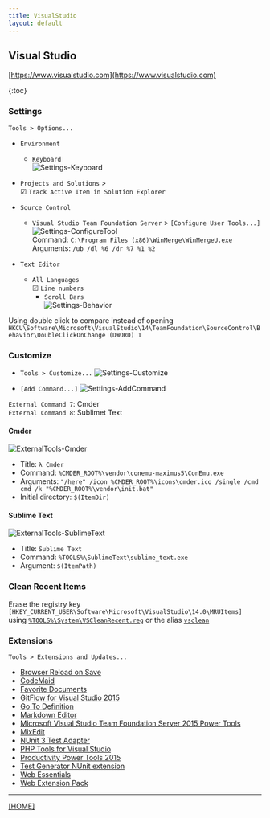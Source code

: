 ```yaml
---
title: VisualStudio
layout: default
---
```


## Visual Studio

[https://www.visualstudio.com](https://www.visualstudio.com)

{:toc}


### Settings

`Tools > Options...`

* `Environment`
	* `Keyboard` <br/>
	![Settings-Keyboard](Settings-Keyboard.bmp)

* `Projects and Solutions` > <br/>
	☑ `Track Active Item in Solution Explorer`

* `Source Control`
	* `Visual Studio Team Foundation Server` > `[Configure User Tools...]`
	![Settings-ConfigureTool](Settings-ConfigureTool.bmp)<br/>
	Command: `C:\Program Files (x86)\WinMerge\WinMergeU.exe`<br/>
	Arguments: `/ub /dl %6 /dr %7 %1 %2`

* `Text Editor`
	* `All Languages` <br/>
	☑ `Line numbers`
		* `Scroll Bars`<br/>
		![Settings-Behavior](Settings-Behavior.bmp)

Using double click to compare instead of opening <br/>
`HKCU\Software\Microsoft\VisualStudio\14\TeamFoundation\SourceControl\Behavior\DoubleClickOnChange (DWORD) 1`


### Customize

* `Tools > Customize...`
![Settings-Customize](Settings-Customize.bmp)

* `[Add Command...]`
![Settings-AddCommand](Settings-AddCommand.bmp)

`External Command 7`: Cmder<br/>
`External Command 8`: Sublimet Text


#### Cmder

![ExternalTools-Cmder](ExternalTools-Cmder.bmp)

* Title: `λ Cmder`
* Command: `%CMDER_ROOT%\vendor\conemu-maximus5\ConEmu.exe`
* Arguments: `"/here" /icon %CMDER_ROOT%\icons\cmder.ico /single /cmd cmd /k "%CMDER_ROOT%\vendor\init.bat"`
* Initial directory: `$(ItemDir)`


#### Sublime Text

![ExternalTools-SublimeText](ExternalTools-SublimeText.bmp)

* Title: `Sublime Text`
* Command: `%TOOLS%\SublimeText\sublime_text.exe`
* Argument: `$(ItemPath)`


### Clean Recent Items

Erase the registry key `[HKEY_CURRENT_USER\Software\Microsoft\VisualStudio\14.0\MRUItems]` using [`%TOOLS%\System\VSCleanRecent.reg`](https://github.com/Starli0n/Tool_System/blob/master/VSCleanRecent.reg) or the alias [`vsclean`](https://github.com/Starli0n/Tool_Cmder/blob/master/config/user-aliases.cmd)


### Extensions

`Tools > Extensions and Updates...`

* [Browser Reload on Save](https://visualstudiogallery.msdn.microsoft.com/46eef4d9-045b-4596-bd7f-eee980bb5450)
* [CodeMaid](http://www.codemaid.net)
* [Favorite Documents](https://vlasovstudio.com/favorite-documents)
* [GitFlow for Visual Studio 2015](https://visualstudiogallery.msdn.microsoft.com/f5ae0a1d-005f-4a09-a19c-3f46ff30400a)
* [Go To Definition](https://marketplace.visualstudio.com/items?itemName=NoahRichards.GoToDefinition)
* [Markdown Editor](https://github.com/madskristensen/MarkdownEditor)
* [Microsoft Visual Studio Team Foundation Server 2015 Power Tools](https://visualstudiogallery.msdn.microsoft.com/898a828a-af00-42c6-bbb2-530dc7b8f2e1)
* [MixEdit](http://www.codinglabs.net/MixEdit.aspx)
* [NUnit 3 Test Adapter](https://visualstudiogallery.msdn.microsoft.com/0da0f6bd-9bb6-4ae3-87a8-537788622f2d)
* [PHP Tools for Visual Studio](https://www.devsense.com)
* [Productivity Power Tools 2015](https://visualstudiogallery.msdn.microsoft.com/34ebc6a2-2777-421d-8914-e29c1dfa7f5d)
* [Test Generator NUnit extension](https://visualstudiogallery.msdn.microsoft.com/bd30bf3f-4183-4b00-a245-1875316b8cd3)
* [Web Essentials](http://vswebessentials.com)
* [Web Extension Pack](https://visualstudiogallery.msdn.microsoft.com/f3b504c6-0095-42f1-a989-51d5fc2a8459)


---

[[HOME]](../index.html)
